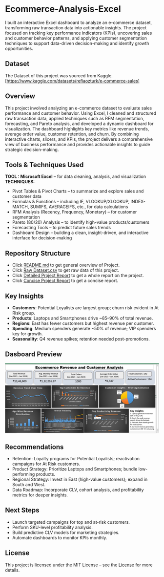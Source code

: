 # Ecommerce-Analysis-Excel
I built an interactive Excel dashboard to analyze an e-commerce dataset, transforming raw transaction data into actionable insights. The project focused on tracking key performance indicators (KPIs), uncovering sales and customer behavior patterns, and applying customer segmentation techniques to support data-driven decision-making and identify growth opportunities.

## Dataset
The Dataset of this project was sourced from Kaggle. [https://www.kaggle.com/datasets/refiaozturk/e-commerce-sales]

## Overview
This project involved analyzing an e-commerce dataset to evaluate sales performance and customer behavior. Using Excel, I cleaned and structured raw transaction data, applied techniques such as RFM segmentation, forecasting, and Pareto analysis, and developed a dynamic dashboard for visualization. The dashboard highlights key metrics like revenue trends, average order value, customer retention, and churn. By combining interactive charts, slicers, and KPIs, the project delivers a comprehensive view of business performance and provides actionable insights to guide strategic decision-making.

## Tools & Techniques Used
**TOOL : Microsoft Excel** – for data cleaning, analysis, and visualization<br>
**TECHNIQUES:** 
- Pivot Tables & Pivot Charts – to summarize and explore sales and customer data
- Formulas & Functions – including IF, VLOOKUP/XLOOKUP, INDEX-MATCH, SUMIFS, AVERAGEIFS, etc., for data calculations
- RFM Analysis (Recency, Frequency, Monetary) – for customer segmentation
- Pareto (80/20) Analysis – to identify high-value products/customers
- Forecasting Tools – to predict future sales trends
- Dashboard Design – building a clean, insight-driven, and interactive interface for decision-making

## Repository Structure
- Click [README.md](https://github.com/Sania-git/Ecommerce-Analysis-Excel/blob/main/README.md) to get general overview of Project.
- Click [Raw Dataset.csv](https://github.com/Sania-git/Ecommerce-Analysis-Excel/blob/main/Raw%20Dataset.csv) to get raw data of this project.
- Click [Detailed Project Report](https://github.com/Sania-git/Ecommerce-Analysis-Excel/blob/main/ECOMMERCE%20REPORT%20EXCEL%20PROJ.docx) to get a whole report on the project.
- Click [Concise Project Report](https://github.com/Sania-git/Ecommerce-Analysis-Excel/blob/main/Concise_Report.docx) to get a concise report.

## Key Insights
- **Customers**: Potential Loyalists are largest group; churn risk evident in At Risk group.
- **Products**: Laptops and Smartphones drive ~85–90% of total revenue.
- **Regions**: East has fewer customers but highest revenue per customer.
- **Spending**: Medium spenders generate ~50% of revenue; VIP spenders key for growth.
- **Seasonality**: Q4 revenue spikes; retention needed post-promotions.

## Dasboard Preview
![Ecommerce Analysis Excel dashboard](https://github.com/Sania-git/Ecommerce-Analysis-Excel/blob/main/Ecom%20dashboard%20pic.jpeg)

## Recommendations
- Retention: Loyalty programs for Potential Loyalists; reactivation campaigns for At Risk customers.
- Product Strategy: Prioritize Laptops and Smartphones; bundle low-performing products.
- Regional Strategy: Invest in East (high-value customers); expand in South and West.
- Data Roadmap: Incorporate CLV, cohort analysis, and profitability metrics for deeper insights.

## Next Steps
- Launch targeted campaigns for top and at-risk customers.
- Perform SKU-level profitability analysis.
- Build predictive CLV models for marketing strategies.
- Automate dashboards to monitor KPIs monthly.

## License
This project is licensed under the MIT License – see the [License](https://github.com/Sania-git/Ecommerce-Analysis-Excel/blob/main/LICENSE) for more details.


